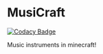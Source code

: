 # MusiCraft

[![Codacy Badge](https://api.codacy.com/project/badge/Grade/2d77c9d77db34b8d844c3973db31c8c2)](https://app.codacy.com/app/DogOnFire/MusiCraft?utm_source=github.com&utm_medium=referral&utm_content=DoggyCraftDK/MusiCraft&utm_campaign=Badge_Grade_Dashboard)

Music instruments in minecraft!